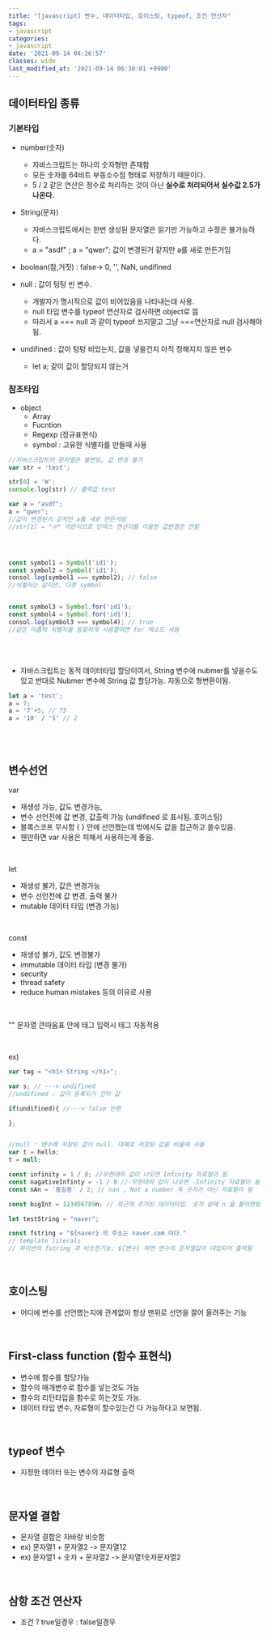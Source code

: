```yaml
---
title: "[javascript] 변수, 데이터타입, 호이스팅, typeof, 조건 연산자"
tags:
- javascript
categories:
- javascript
date: '2021-09-14 04:26:57'
classes: wide
last_modified_at: '2021-09-14 06:38:01 +0900'
---
```

## 데이터타입 종류

### 기본타입
- number(숫자)
  - 자바스크립트는 하나의 숫자형만 존재함
  - 모든 숫자를 64비트 부동소수점 형태로 저장하기 때문이다.
  - 5 / 2 같은 연산은 정수로 처리하는 것이 아닌 **실수로 처리되어서 실수값 2.5가 나온다.**
- String(문자)
  - 자바스크립트에서는 한번 생성된 문자열은 읽기만 가능하고 수정은 불가능하다.
  - a = "asdf" ; a = "qwer"; 값이 변경된거 같지만 a를 새로 만든거임

- boolean(참,거짓) : false-> 0, '', NaN, undifined
- null : 값이 텅텅 빈 변수. 
  - 개발자가 명시적으로 값이 비어있음을 나타내는데 사용.
  - null 타입 변수를 typeof 연산자로 검사하면 object로 뜸
  - 따라서 a === null 과 같이 typeof 쓰지말고 그냥 ===연산자로 null 검사해야됨.

- undifined : 값이 텅텅 비었는지, 값을 넣을건지 아직 정해지지 않은 변수
  - let a; 같이 값이 할당되지 않는거

### 참조타입  
- object
  - Array
  - Fucntion
  - Regexp (정규표현식)
  - symbol : 고유한 식별자를 만들때 사용

```javascript
//자바스크립트의 문자열은 불변임, 값 변경 불가
var str = 'test';

str[0] = 'W';
console.log(str) // 출력값 test

var a = "asdf";
a = "qwer";
//값이 변경된거 같지만 a를 새로 만든거임
//str[1] = "ㄹ" 이런식으로 인덱스 연산자를 이용한 값변경은 안됨




const symbol1 = Symbol('id1');
const symbol2 = Symbol('id1');
consol.log(symbol1 === symbol2); // false
//식별자는 같지만, 다른 symbol


const symbol3 = Symbol.for('id1');
const symbol4 = Symbol.for('id1');
consol.log(symbol3 === symbol4); // true
//같은 이름의 식별자를 동일하게 사용할려면 for 메소드 사용
```
<br>
<br>

- 자바스크립트는 동적 데이터타입 할당이여서, String 변수에 nubmer를 넣을수도 있고 반대로 Nubmer 변수에 String 값 할당가능. 자동으로 형변환이됨.

```javascript
let a = 'test';
a = 7;
a = '7'+5; // 75
a = '10' / '5' // 2
```

<br>
<br>

## 변수선언

var
- 재생성 가능, 값도 변경가능, 
- 변수 선언전에 값 변경, 값출력 가능 (undifined 로 표시됨. 호이스팅)
- 블록스코프 무시함 { } 안에 선언했는데 밖에서도 값을 접근하고 쓸수있음.
- 웬만하면 var 사용은 피해서 사용하는게 좋음.

<br>

let
- 재생성 불가, 값은 변경가능
- 변수 선언전에 값 변경, 출력 불가
- mutable 데이터 타입 (변경 가능)

<br>

const
- 재생성 불가, 값도 변경불가
- immutable 데이터 타입 (변경 불가)
- security
- thread safety
- reduce human mistakes 등의 이유로 사용

<br>

"" 문자열 큰따움표 안에 태그 입력시 태그 자동적용

<br>

ex)

```javascript
var tag = "<h1> String </h1>";

var s; // ---> undifined
//undifined : 값이 등록되기 전의 값

if(undifined){ //---> false 반환

};


//null : 변수에 저장된 값이 null. 대체로 저장된 값을 비울때 사용
var t = hello;
t = null;

const infinity = 1 / 0; //무한대의 값이 나오면 Infinity 자료형이 됨
const nagativeInfinty = -1 / 0 //-무한대의 값이 나오면 -Infinity 자료형이 됨
const nAn = '홍길동' / 2; // nan , Not a number 즉 숫자가 아닌 자료형이 됨

const bigInt = 123456789n; // 최근에 추가된 데이터타입. 숫자 끝에 n 을 붙이면됨

let testString = "naver";

const fstring = "${naver} 의 주소는 naver.com 이다."
// template literals
// 파이썬의 fstring 과 비슷한기능. ${변수} 하면 변수의 문자열값이 대입되어 출력됨


```

<br>

## 호이스팅
- 어디에 변수를 선언했는지에 관계없이 항상 맨위로 선언을 끌어 올려주는 기능

<br>

## First-class function (함수 표현식)
- 변수에 함수를 할당가능
- 함수의 매개변수로 함수를 넣는것도 가능
- 함수의 리턴타입을 함수로 하는것도 가능.
- 데이터 타입 변수, 자료형이 할수있는건 다 가능하다고 보면됨.

<br>


## typeof 변수
- 지정한 데이터 또는 변수의 자료형 출력

<br>

## 문자열 결합
- 문자열 결합은 자바랑 비슷함
- ex) 문자열1 + 문자열2 -> 문자열12
- ex) 문자열1 + 숫자 + 문자열2 -> 문자열1숫자문자열2

<br>


## 삼항 조건 연산자
- 조건 ? true일경우 : false일경우